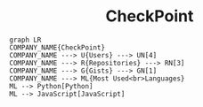 <h1 align="center">CheckPoint</h1>

```mermaid
graph LR
COMPANY_NAME{CheckPoint}
COMPANY_NAME ---> U{Users} ---> UN[4]
COMPANY_NAME ---> R{Repositories} ---> RN[3]
COMPANY_NAME ---> G{Gists} ---> GN[1]
COMPANY_NAME ---> ML{Most Used<br>Languages}
ML --> Python[Python]
ML --> JavaScript[JavaScript]
```

